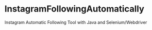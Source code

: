# InstagramFollowingAutomatically
Instagram Automatic Following Tool with Java and Selenium/Webdriver
